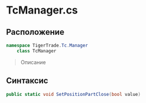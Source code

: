 
# TcManager.cs
## Расположение
```csharp
namespace TigerTrade.Tc.Manager  
    class TcManager
```

> Описание

## Синтаксис
```csharp
public static void SetPositionPartClose(bool value)
```
